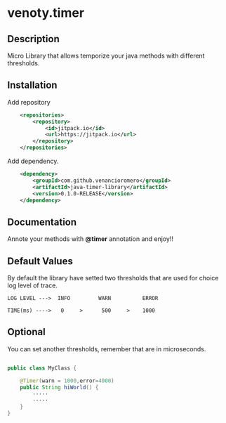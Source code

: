 # venoty.timer

## Description

Micro Library that allows temporize your java methods with different thresholds. 

## Installation

Add repository
```xml
	<repositories>
		<repository>
		    <id>jitpack.io</id>
		    <url>https://jitpack.io</url>
		</repository>
	</repositories>

```
Add dependency.
```xml
	<dependency>
	    <groupId>com.github.venancioromero</groupId>
	    <artifactId>java-timer-library</artifactId>
	    <version>0.1.0-RELEASE</version>
	</dependency>

```

## Documentation

Annote your methods with **@timer** annotation and enjoy!!

## Default Values

By default the library have setted two thresholds that are used for choice log level of trace.

```
LOG LEVEL --->  INFO         WARN          ERROR

TIME(ms) ---->   0     >      500     >    1000
```

## Optional

You can set another thresholds, remember that are in microseconds.

```java

public class MyClass {

    @Timer(warn = 1000,error=4000)
    public String hiWorld() {
        ·····
        ·····
    }
}

```